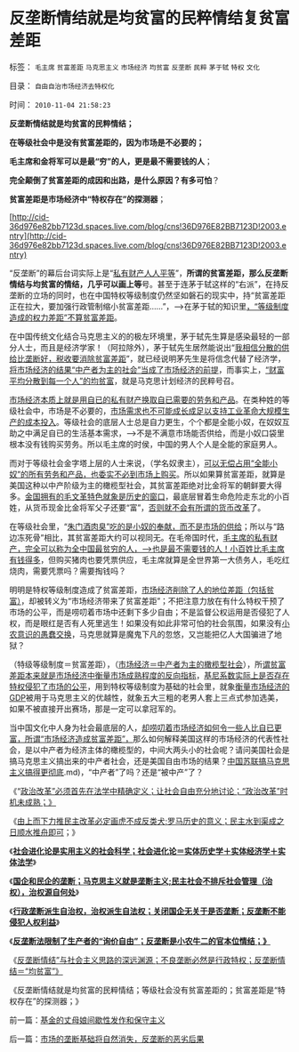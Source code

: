 # 反垄断情结就是均贫富的民粹情结复贫富差距

标签： `毛主席` `贫富差距` `马克思主义` `市场经济` `均贫富` `反垄断` `民粹` `茅于轼` `特权` `文化` 

目录： `自由自治市场经济去特权化`

时间： `2010-11-04 21:58:23`

**反垄断情结就是均贫富的民粹情结；**

**在等级社会中是没有贫富差距的，因为市场是不必要的；**

**毛主席和金将军可以是最“穷”的人，更是最不需要钱的人**；

**完全颠倒了贫富差距的成因和出路，是什么原因？有多可怕**？

**贫富差距是市场经济中“特权存在”的探测器**；

[http://cid-36d976e82bb7123d.spaces.live.com/blog/cns!36D976E82BB7123D!2003.entry](http://cid-36d976e82bb7123d.spaces.live.com/blog/cns!36D976E82BB7123D!2003.entry)

“反垄断”的幕后台词实际上是“[私有财产人人平等](../../../2009/7/31/弱势人群和人权弱势人群之人人平等.md)”，**所谓的贫富差距，那么反垄断情结与均贫富的情结，几乎可以画上等**号。甚至于连茅于轼这样的“右派”，在持反垄断的立场的同时，也在中国特权等级制度仍然坚如磐石的现实中，持“贫富差距正在拉大，要加强行政管制缩小贫富差距……”，——>在茅于轼的知识里[，“等级制度造成的权力差距”不算贫富差距](../../../2010/3/5/我国的贫富差距是历史上最小并在继续缩小.md)。

在中国传统文化结合马克思主义的的极左环境里，茅于轼先生算是感染最轻的一部分人士，而且是经济学家！（阿拉除外），茅于轼先生居然能说出“[我相信分散的供给比垄断好，税收要消除贫富差距](../../../2010/8/20/公私不分就是公有制.md)”，就已经说明茅先生是将信念代替了经济学，[将市场经济的结果“中产者为主的社会”当成了市场经济的前提](../../../2010/10/6/民主的因果关系：魔鬼需要看上去象个天使.md)，而事实上，[“财富平均分散到每一个人”的均贫富](../../../2010/4/26/茅于轼先生学术体系有明显漏洞.md)，就是马克思计划经济的民粹号召。

[市场经济本质上就是用自已的私有财产换取自已需要的劳务和产品](../../../2010/8/3/市场经济崩溃是奴隶制的充分条件.md)。在类种姓的等级社会中，市场是不必要的，[市场需求也不可能成长成足以支持工业革命大规模生产的成本投入](../../../2010/10/30/工业革命是通货紧缩和市场扩大而不是资本积累.md)。等级社会的底层人士总是自力更生，个个都是全能小奴，在奴奴互助之中满足自已的生活基本需求，——>不是不满意市场能否供给，而是小奴口袋里根本没有钱购买劳务。所以毛主席的时侯，中国的男人个人是全能的家庭男人。

而对于等级社会金字塔上层的人士来说，（学名奴隶主），[可以无偿占用“全能小奴”的所有劳务和产品，也委实不必到市场上购买](../../../2010/5/26/国家主义是类种姓制度的孪生形态.md)。所以如果算贫富差距，就算是美国这种以中产阶级为主的橄榄型社会，其贫富差距绝对比金将军的朝鲜要大得多。[金国拥有的毛文革特色就象是历史的窗口](../../../2010/1/11/后朝鲜将成为中国苦大仇深的对手.md)，最底层冒着生命危险走东北的小百姓，从货币现金比金将军父子还要“富”，[否则就不会有所谓的货币改革](../../../2010/1/10/朝鲜货币抢劫即将进入第二幕：恶性通货膨胀.md)了。

在等级社会里，“[朱门酒肉臭”吃的是小奴的奉献，而不是市场的供给](../../../2010/8/3/市场经济崩溃是奴隶制的充分条件.md)；所以与“路边冻死骨”相比，其贫富差距大约可以视同无。在毛帝国时代，[毛主席的私有财产，完全可以称为全中国最贫穷的人，——>也是最不需要钱的人！小百姓比毛主席有钱得多](../../../2009/8/26/水洗一般均贫富的天堂.md)，但购买猪肉也要凭票供应，毛主席就算是全世界第一大债务人，毛吃红烧肉，需要凭票吗？需要掏钱吗？

明明是特权等级制度造成了贫富差距，[市场经济削除了人的地位差距（包括贫富）](../../../2009/11/24/为什么市场经济能消除贫富差距.md)，却被转义为“市场经济带来了贫富差距”；不把注意力放在有什么特权干预了市场的公平，而是唠叨着市场中还剩下多少自由；不是监督公权运用是否侵犯了人权，而是眼红是否有人死里逃生！如果没有如此非常可怕的社会氛围，如果没有[小农意识的愚蠢交换](../../../2009/11/14/市场经济观点下小农的“愚蠢交换”.md)，马克思就算是魔鬼下凡的忽悠，又岂能把亿人大国骗进了地狱？

（特级等级制度＝贫富差距），（[市场经济＝中产者为主的橄榄型社会](../../../2008/7/20/为什么中产者为主的社会很稳定.md)），所[谓贫富差距本来就是市场经济中衡量市场成熟程度的反向指标](../../../2007/8/26/中国赚了美元，还赚了恩格尔系数、基尼系数.md)，[基尼系数实际上是否存在特权侵犯了市场的公平](../../../2007/8/26/中国赚了美元，还赚了恩格尔系数、基尼系数.md)，用到特权等级制度为基础的社会里，就象[衡量市场经济的GDP](../../../2010/5/30/价值守衡定律：满足消费的GDP才有价值.md)被用于马克思主义的优越性，就象五大三粗的老男人套上三点式参加选美，如果不被直接开出赛场，那是一定可以拿冠军的。

当中国文化中人身为社会最底层的人，[却唠叨着市场经济如何令一些人比自已更富，所谓“市场经济造成贫富差距”，](../../../2009/11/24/为什么市场经济能消除贫富差距.md)那么如何解释美国这样的市场经济的代表性社会，是以中产者为经济主体的橄榄型的，中间大两头小的社会呢？请问美国社会是搞马克思主义搞出来的中产者社会，还是美国自由市场的结果？[中国苏联搞马克思主义搞得更彻底](../../../2010/4/11/君权体制残酷贫富差距（宫殿陵墓规模／人均生活水平).md)，“中产者”了吗？还是“被中产”了？

《“[政治改革”必须首先在法学中精确定义；让社会自由充分地讨论；“政治改革”时机未成熟；》](http://hi.baidu.com/darthchn/blog/item/7b542e0be41edc1095ca6ba6.html)

《[由上而下力推民主改革必定画虎不成反类犬;罗马历史的意义；民主水到渠成之日顺水推舟即可](../../../2010/11/3/政治改革千万不要冒进，否则会乱！.md)；》

《[**社会进化论是实用主义的社会科学；社会进化论＝实体历史学＋实体经济学＋实体法学**](../../../2010/11/2/社会进化论是实用科学.md)》

《[**国企和民企的垄断；马克思主义就是垄断主义;民主社会不排斥社会管理（治权），治权源自何处**](../../../2010/11/2/马克思主义就是“垄断主义”.md)》

《[**行政垄断派生自治权，治权派生自法权；关闭国企无关于是否垄断；反垄断不能侵犯人权利益**](../../../2010/11/2/“垄断是否合理”与“是否应干预垄断”.md)》

《[**反垄断法限制了生产者的“询价自由”；反垄断是小农牛二的官本位情结；》**](../../../2010/11/3/全世界的反垄断法都侵犯人权.md)

《[反垄断情结”与社会主义思路的深远渊源；不良垄断必然是行政特权；反垄断情结＝“均贫富”》](../../../2010/11/3/“反垄断情结”与社会主义思路的深远渊源.md)

《反垄断情结就是均贫富的民粹情结；等级社会没有贫富差距的；贫富差距是“特权存在”的探测器；》



前一篇：[基金的丈母娘间歇性发作和保守主义](../../../2010/11/4/基金的丈母娘间歇性发作和保守主义.md)

后一篇：[市场的垄断基础将自然消失，反垄断的恶劣后果](../../../2010/11/4/市场的垄断基础将自然消失，反垄断的恶劣后果.md)